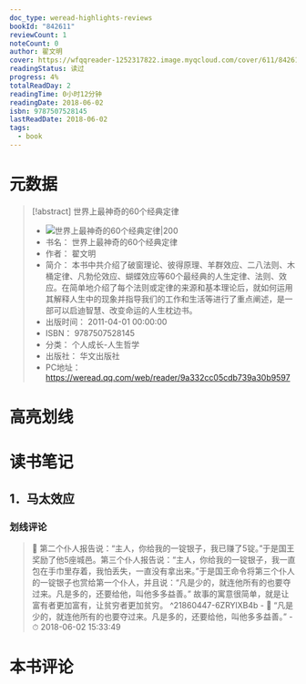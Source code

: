 ```yaml
---
doc_type: weread-highlights-reviews
bookId: "842611"
reviewCount: 1
noteCount: 0
author: 翟文明
cover: https://wfqqreader-1252317822.image.myqcloud.com/cover/611/842611/t7_842611.jpg
readingStatus: 读过
progress: 4%
totalReadDay: 2
readingTime: 0小时12分钟
readingDate: 2018-06-02
isbn: 9787507528145
lastReadDate: 2018-06-02
tags:
  - book
---
```

# 元数据
> [!abstract] 世界上最神奇的60个经典定律
> - ![ 世界上最神奇的60个经典定律|200](https://wfqqreader-1252317822.image.myqcloud.com/cover/611/842611/t7_842611.jpg)
> - 书名： 世界上最神奇的60个经典定律
> - 作者： 翟文明
> - 简介： 本书中共介绍了破窗理论、彼得原理、羊群效应、二八法则、木桶定律、凡勃伦效应、蝴蝶效应等60个最经典的人生定律、法则、效应。在简单地介绍了每个法则或定律的来源和基本理论后，就如何运用其解释人生中的现象并指导我们的工作和生活等进行了重点阐述，是一部可以启迪智慧、改变命运的人生枕边书。
> - 出版时间： 2011-04-01 00:00:00
> - ISBN： 9787507528145
> - 分类： 个人成长-人生哲学
> - 出版社： 华文出版社
> - PC地址：https://weread.qq.com/web/reader/9a332cc05cdb739a30b9597

# 高亮划线

# 读书笔记

## 1．马太效应

### 划线评论
> 📌 第二个仆人报告说：“主人，你给我的一锭银子，我已赚了5锭。”于是国王奖励了他5座城邑。第三个仆人报告说：“主人，你给我的一锭银子，我一直包在手巾里存着，我怕丢失，一直没有拿出来。”于是国王命令将第三个仆人的一锭银子也赏给第一个仆人，并且说：“凡是少的，就连他所有的也要夺过来。凡是多的，还要给他，叫他多多益善。”
故事的寓意很简单，就是让富有者更加富有，让贫穷者更加贫穷。  ^21860447-6ZRYlXB4b
    - 💭 “凡是少的，就连他所有的也要夺过来。凡是多的，还要给他，叫他多多益善。”
    - ⏱ 2018-06-02 15:33:49
   
# 本书评论
